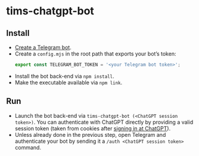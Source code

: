 # tims-chatgpt-bot

## Install

- [Create a Telegram bot](https://core.telegram.org/bots/tutorial#obtain-your-bot-token).
- Create a `config.mjs` in the root path that exports your bot’s token:
  ```js
  export const TELEGRAM_BOT_TOKEN = '<your Telegram bot token>';
  ```
- Install the bot back-end via `npm install`.
- Make the executable available via `npm link`.

## Run

- Launch the bot back-end via `tims-chatgpt-bot (<ChatGPT session token>)`. You can authenticate with ChatGPT directly by providing a valid session token (taken from cookies after [signing in at ChatGPT](https://chat.openai.com/chat)).
- Unless already done in the previous step, open Telegram and authenticate your bot by sending it a `/auth <ChatGPT session token>` command.
